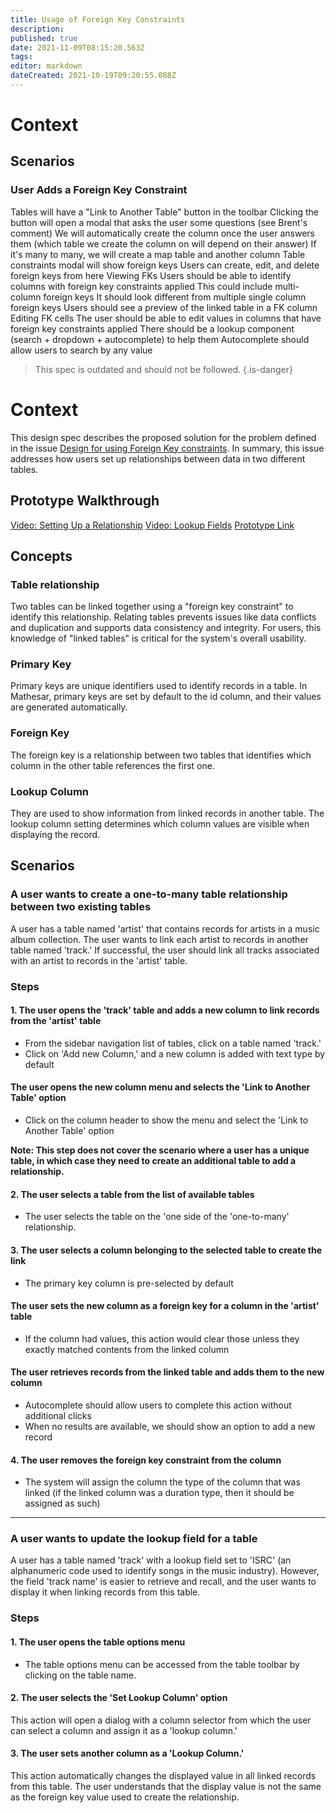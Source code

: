 ```yaml
---
title: Usage of Foreign Key Constraints
description: 
published: true
date: 2021-11-09T08:15:20.563Z
tags: 
editor: markdown
dateCreated: 2021-10-19T09:20:55.088Z
---
```


# Context

## Scenarios
### User Adds a Foreign Key Constraint
Tables will have a "Link to Another Table" button in the toolbar
Clicking the button will open a modal that asks the user some questions (see Brent's comment)
We will automatically create the column once the user answers them (which table we create the column on will depend on their answer)
If it's many to many, we will create a map table and another column
Table constraints modal will show foreign keys
Users can create, edit, and delete foreign keys from here
Viewing FKs
Users should be able to identify columns with foreign key constraints applied
This could include multi-column foreign keys
It should look different from multiple single column foreign keys
Users should see a preview of the linked table in a FK column
Editing FK cells
The user should be able to edit values in columns that have foreign key constraints applied
There should be a lookup component (search + dropdown + autocomplete) to help them
Autocomplete should allow users to search by any value


> This spec is outdated and should not be followed.
{.is-danger}

# Context
This design spec describes the proposed solution for the problem defined in the issue [Design for using Foreign Key constraints](https://github.com/centerofci/mathesar/issues/243). 
In summary, this issue addresses how users set up relationships between data in two different tables.

## Prototype Walkthrough
[Video: Setting Up a Relationship](https://www.loom.com/share/146b0aa3adbb41009ce1a49caeb936ab)
[Video: Lookup Fields](https://www.loom.com/share/757f7ace02a84296912c6df45410e5e7)
[Prototype Link](https://mathesar-prototype.netlify.app/)

## Concepts
### Table relationship
Two tables can be linked together using a "foreign key constraint" to identify this relationship. Relating tables prevents issues like data conflicts and duplication and supports data consistency and integrity.
For users, this knowledge of "linked tables" is critical for the system's overall usability.

### Primary Key
Primary keys are unique identifiers used to identify records in a table. In Mathesar, primary keys are set by default to the id column, and their values are generated automatically. 

### Foreign Key
The foreign key is a relationship between two tables that identifies which column in the other table references the first one.

### Lookup Column
They are used to show information from linked records in another table. The lookup column setting determines which column values are visible when displaying the record.

## Scenarios
### A user wants to create a one-to-many table relationship between two existing tables
A user has a table named 'artist' that contains records for artists in a music album collection. The user wants to link each artist to records in another table named 'track.' If successful, the user should link all tracks associated with an artist to records in the 'artist' table.


### Steps

#### 1. The user opens the 'track' table and adds a new column to link records from the 'artist' table
- From the sidebar navigation list of tables, click on a table named 'track.'
- Click on 'Add new Column,' and a new column is added with text type by default
#### The user opens the new column menu and selects the 'Link to Another Table' option
- Click on the column header to show the menu and select the 'Link to Another Table' option

**Note: This step does not cover the scenario where a user has a unique table, in which case they need to create an additional table to add a relationship.**

#### 2. The user selects a table from the list of available tables
- The user selects the table on the 'one side of the 'one-to-many' relationship.

#### 3. The user selects a column belonging to the selected table to create the link
- The primary key column is pre-selected by default
#### The user sets the new column as a foreign key for a column in the 'artist' table
- If the column had values, this action would clear those unless they exactly matched contents from the linked column
#### The user retrieves records from the linked table and adds them to the new column
- Autocomplete should allow users to complete this action without additional clicks
- When no results are available, we should show an option to add a new record
#### 4. The user removes the foreign key constraint from the column
- The system will assign the column the type of the column that was linked (if the linked column was a duration type, then it should be assigned as such)

---

### A user wants to update the lookup field for a table
A user has a table named 'track' with a lookup field set to 'ISRC' (an alphanumeric code used to identify songs in the music industry). However, the field 'track name' is easier to retrieve and recall, and the user wants to display it when linking records from this table. 

### Steps
#### 1. The user opens the table options menu
- The table options menu can be accessed from the table toolbar by clicking on the table name.
#### 2. The user selects the 'Set Lookup Column' option
This action will open a dialog with a column selector from which the user can select a column and assign it as a 'lookup column.'
#### 3. The user sets another column as a 'Lookup Column.'
This action automatically changes the displayed value in all linked records from this table. The user understands that the display value is not the same as the foreign key value used to create the relationship.